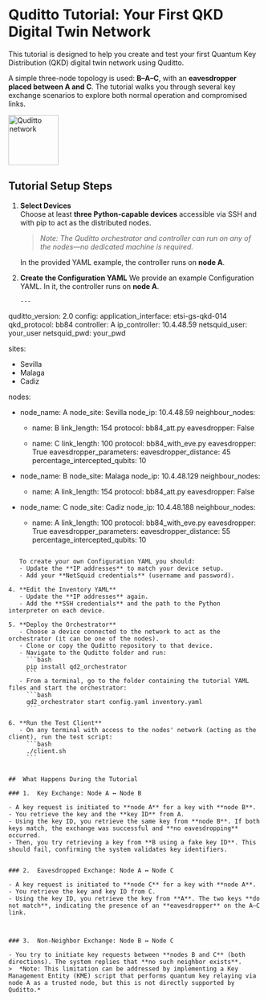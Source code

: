 # Quditto Tutorial: Your First QKD Digital Twin Network

This tutorial is designed to help you create and test your first Quantum Key Distribution (QKD) digital twin network using Quditto.

A simple three-node topology is used: **B–A–C**, with an **eavesdropper placed between A and C**. The tutorial walks you through several key exchange scenarios to explore both normal operation and compromised links.

<img alt="Quditto network" src="Quditto/Images/quditto_tutorial_network.png" height="100">



##  Tutorial Setup Steps

1. **Select Devices**  
   Choose at least **three Python-capable devices** accessible via SSH and with pip to act as the distributed nodes.  
   >  *Note: The Quditto orchestrator and controller can run on any of the nodes—no dedicated machine is required.*

   In the provided YAML example, the controller runs on **node A**.

2. **Create the Configuration YAML**
   We provide an example Configuration YAML. In it, the controller runs on **node A**.

   ```
   ---
quditto_version: 2.0
config:
  application_interface: etsi-gs-qkd-014
  qkd_protocol: bb84
  controller: A
  ip_controller: 10.4.48.59
  netsquid_user: your_user
  netsquid_pwd: your_pwd

sites:
  - Sevilla
  - Malaga
  - Cadiz

nodes:
  - node_name: A
    node_site: Sevilla
    node_ip: 10.4.48.59
    neighbour_nodes:

      - name: B
        link_length: 154
        protocol: bb84_att.py
        eavesdropper: False

      - name: C
        link_length: 100
        protocol: bb84_with_eve.py
        eavesdropper: True
        eavesdropper_parameters:
          eavesdropper_distance: 45
          percentage_intercepted_qubits: 10

  - node_name: B
    node_site: Malaga
    node_ip: 10.4.48.129
    neighbour_nodes:

      - name: A
        link_length: 154
        protocol: bb84_att.py
        eavesdropper: False

  - node_name: C
    node_site: Cadiz
    node_ip: 10.4.48.188
    neighbour_nodes:

    - name: A
      link_length: 100
      protocol: bb84_with_eve.py
      eavesdropper: True
      eavesdropper_parameters:
        eavesdropper_distance: 55
        percentage_intercepted_qubits: 10
```

   To create your own Configuration YAML you should:   
   - Update the **IP addresses** to match your device setup.  
   - Add your **NetSquid credentials** (username and password).

4. **Edit the Inventory YAML**  
   - Update the **IP addresses** again.  
   - Add the **SSH credentials** and the path to the Python interpreter on each device.

5. **Deploy the Orchestrator**  
   - Choose a device connected to the network to act as the orchestrator (it can be one of the nodes).  
   - Clone or copy the Quditto repository to that device.  
   - Navigate to the Quditto folder and run:  
     ```bash
     pip install qd2_orchestrator
     ```
   - From a terminal, go to the folder containing the tutorial YAML files and start the orchestrator:
     ```bash
     qd2_orchestrator start config.yaml inventory.yaml
     ```

6. **Run the Test Client**  
   - On any terminal with access to the nodes' network (acting as the client), run the test script:
     ```bash
     ./client.sh
     ```


##  What Happens During the Tutorial

### 1.  Key Exchange: Node A ↔ Node B

- A key request is initiated to **node A** for a key with **node B**.
- You retrieve the key and the **key ID** from A.
- Using the key ID, you retrieve the same key from **node B**. If both keys match, the exchange was successful and **no eavesdropping** occurred.
- Then, you try retrieving a key from **B using a fake key ID**. This should fail, confirming the system validates key identifiers.


### 2.  Eavesdropped Exchange: Node A ↔ Node C

- A key request is initiated to **node C** for a key with **node A**.
- You retrieve the key and key ID from C.
- Using the key ID, you retrieve the key from **A**. The two keys **do not match**, indicating the presence of an **eavesdropper** on the A–C link.



### 3.  Non-Neighbor Exchange: Node B ↔ Node C

- You try to initiate key requests between **nodes B and C** (both directions). The system replies that **no such neighbor exists**.
>  *Note: This limitation can be addressed by implementing a Key Management Entity (KME) script that performs quantum key relaying via node A as a trusted node, but this is not directly supported by Quditto.*





